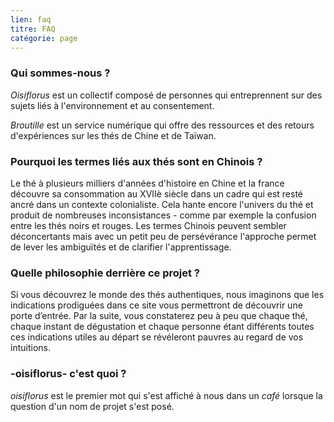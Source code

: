 ```yaml
---
lien: faq
titre: FAQ
catégorie: page
---
```


### Qui sommes-nous ?

_Oisiflorus_ est un collectif composé de personnes qui entreprennent sur des sujets liés à l'environnement et au consentement.

_Broutille_ est un service numérique qui offre des ressources et des retours d'expériences sur les thés de Chine et de Taïwan.

### Pourquoi les termes liés aux thés sont en Chinois ?

Le thé à plusieurs milliers d'années d'histoire en Chine et la france découvre sa consommation au XVIIè siècle dans un cadre qui est resté ancré dans un contexte  colonialiste. Cela hante encore l'univers du thé et produit de nombreuses inconsistances - comme par exemple la confusion entre les thés noirs et rouges. Les termes Chinois peuvent sembler déconcertants mais avec un petit peu de persévérance l'approche permet de lever les ambiguïtés et de clarifier l'apprentissage. 

### Quelle philosophie derrière ce projet ?

 Si vous découvrez le monde des thés authentiques, nous imaginons que les indications prodiguées dans ce site vous permettront de découvrir une porte d’entrée. Par la suite, vous constaterez peu à peu que chaque thé, chaque instant de dégustation et chaque personne étant différents toutes ces indications utiles au départ se révéleront pauvres au regard de vos intuitions.

 ### -oisiflorus- c'est quoi ?

_oisiflorus_ est le premier mot qui s'est affiché à nous dans un _café_ lorsque la question d'un nom de projet s'est posé.